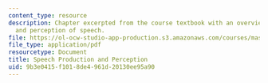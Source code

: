 ```yaml
---
content_type: resource
description: Chapter excerpted from the course textbook with an overview of the production
  and perception of speech.
file: https://ol-ocw-studio-app-production.s3.amazonaws.com/courses/mas-632-conversational-computer-systems-fall-2008/9b3e0415f1018de4961d20130ee95a90_shmandt_txt_ch2.pdf
file_type: application/pdf
resourcetype: Document
title: Speech Production and Perception
uid: 9b3e0415-f101-8de4-961d-20130ee95a90
---
```

